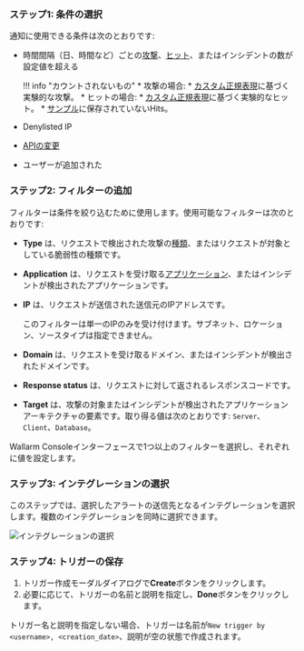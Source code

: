 ### ステップ1: 条件の選択

通知に使用できる条件は次のとおりです:

* 時間間隔（日、時間など）ごとの[攻撃](../../../glossary-en.md#attack)、[ヒット](../../../glossary-en.md#hit)、またはインシデントの数が設定値を超える

    !!! info "カウントされないもの"
        * 攻撃の場合: 
            * [カスタム正規表現](../../../user-guides/rules/regex-rule.md)に基づく実験的な攻撃。
        * ヒットの場合: 
            * [カスタム正規表現](../../../user-guides/rules/regex-rule.md)に基づく実験的なヒット。
            * [サンプル](../../events/grouping-sampling.md#sampling-of-hits)に保存されていないHits。

* Denylisted IP
* [APIの変更](../../about-wallarm/api-discovery.md#tracking-changes-in-api)
* ユーザーが追加された

### ステップ2: フィルターの追加

フィルターは条件を絞り込むために使用します。使用可能なフィルターは次のとおりです:

* **Type** は、リクエストで検出された攻撃の[種類](../../attacks-vulns-list.md)、またはリクエストが対象としている脆弱性の種類です。
* **Application** は、リクエストを受け取る[アプリケーション](../settings/applications.md)、またはインシデントが検出されたアプリケーションです。
* **IP** は、リクエストが送信された送信元のIPアドレスです。

    このフィルターは単一のIPのみを受け付けます。サブネット、ロケーション、ソースタイプは指定できません。
* **Domain** は、リクエストを受け取るドメイン、またはインシデントが検出されたドメインです。
* **Response status** は、リクエストに対して返されるレスポンスコードです。
* **Target** は、攻撃の対象またはインシデントが検出されたアプリケーションアーキテクチャの要素です。取り得る値は次のとおりです: `Server`、`Client`、`Database`。

Wallarm Consoleインターフェースで1つ以上のフィルターを選択し、それぞれに値を設定します。

### ステップ3: インテグレーションの選択

このステップでは、選択したアラートの送信先となるインテグレーションを選択します。複数のインテグレーションを同時に選択できます。

![インテグレーションの選択](../../images/user-guides/triggers/select-integration.png)

### ステップ4: トリガーの保存

1. トリガー作成モーダルダイアログで**Create**ボタンをクリックします。
2. 必要に応じて、トリガーの名前と説明を指定し、**Done**ボタンをクリックします。

トリガー名と説明を指定しない場合、トリガーは名前が`New trigger by <username>, <creation_date>`、説明が空の状態で作成されます。